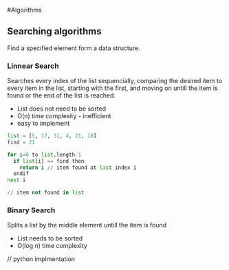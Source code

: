 #Algorithms

## Searching algorithms
Find a specified element form a data structure.

### Linnear Search
Searches every index of the list sequencially, comparing the desired item to every item in the list, starting with the first, and moving on untill the item is found or the end of the list is reached.
- List does not need to be sorted
- O(n) time complexity - inefficient
- easy to implement

```py
list = [5, 17, 31, 4, 21, 18]
find = 21

for i=0 to list.length-1 
  if list[i] == find then
    return i // item found at list index i
  endif
next i

// item not found in list
```

### Binary Search
Splits a list by the middle element untill the item is found
- List needs to be sorted 
- O(log n) time complexity

// python implmentation
